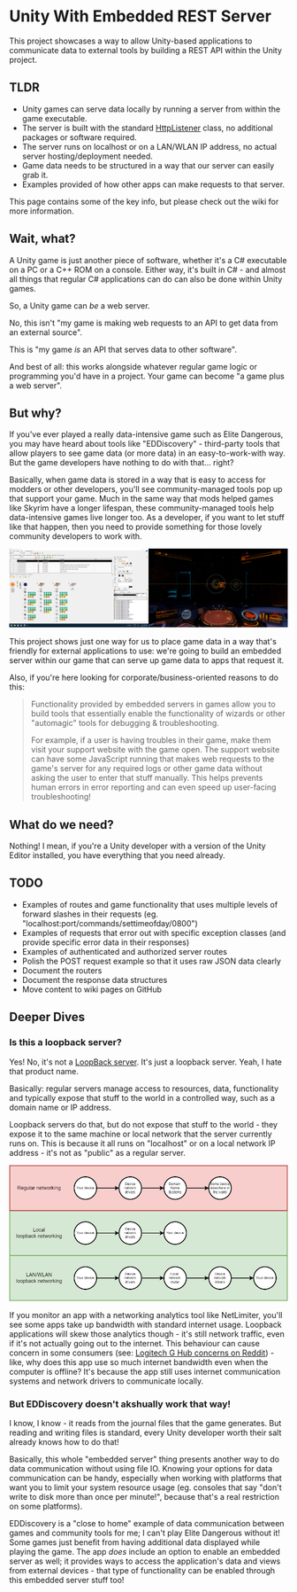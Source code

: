 # Unity With Embedded REST Server

This project showcases a way to allow Unity-based applications to communicate data to external tools by building a REST API within the Unity project.

## TLDR

- Unity games can serve data locally by running a server from within the game executable.
- The server is built with the standard [HttpListener](https://docs.microsoft.com/en-us/dotnet/api/system.net.httplistener?view=netstandard-2.0) class, no additional packages or software required.
- The server runs on localhost or on a LAN/WLAN IP address, no actual server hosting/deployment needed.
- Game data needs to be structured in a way that our server can easily grab it.
- Examples provided of how other apps can make requests to that server.

This page contains some of the key info, but please check out the wiki for more information.



## Wait, what? 

A Unity game is just another piece of software, whether it's a C# executable on a PC or a C++ ROM on a console. Either way, it's built in C# - and almost all things that regular C# applications can do can also be done within Unity games.

So, a Unity game can _be_ a web server.

No, this isn't "my game is making web requests to an API to get data from an external source". 

This is "my game *is* an API that serves data to other software".

And best of all: this works alongside whatever regular game logic or programming you'd have in a project. Your game can become "a game plus a web server".


## But why?

If you've ever played a really data-intensive game such as Elite Dangerous, you may have heard about tools like "EDDiscovery" - third-party tools that allow players to see game data (or more data) in an easy-to-work-with way. But the game developers have nothing to do with that... right? 

Basically, when game data is stored in a way that is easy to access for modders or other developers, you'll see community-managed tools pop up that support your game. Much in the same way that mods helped games like Skyrim have a longer lifespan, these community-managed tools help data-intensive games live longer too. As a developer, if you want to let stuff like that happen, then you need to provide something for those lovely community developers to work with.

![Example of Elite Dangerous alongside Elite Dangerous Discovery.](./Documentation/Images/EliteDangerousAndDiscovery.png)

This project shows just one way for us to place game data in a way that's friendly for external applications to use: we're going to build an embedded server within our game that can serve up game data to apps that request it.

Also, if you're here looking for corporate/business-oriented reasons to do this: 

> Functionality provided by embedded servers in games allow you to build tools that essentially enable the functionality of wizards or other "automagic" tools for debugging & troubleshooting. 
> 
> For example, if a user is having troubles in their game, make them visit your support website with the game open. The support website can have some JavaScript running that makes web requests to the game's server for any required logs or other game data without asking the user to enter that stuff manually. This helps prevents human errors in error reporting and can even speed up user-facing troubleshooting!


## What do we need? 

Nothing! I mean, if you're a Unity developer with a version of the Unity Editor installed, you have everything that you need already. 

## TODO

* Examples of routes and game functionality that uses multiple levels of forward slashes in their requests (eg. "localhost:port/commands/settimeofday/0800")
* Examples of requests that error out with specific exception classes (and provide specific error data in their responses)
* Examples of authenticated and authorized server routes
* Polish the POST request example so that it uses raw JSON data clearly
* Document the routers
* Document the response data structures
* Move content to wiki pages on GitHub


## Deeper Dives

### Is this a loopback server?

Yes! No, it's not a [LoopBack server](https://loopback.io/). It's just a loopback server. Yeah, I hate that product name.

Basically: regular servers manage access to resources, data, functionality and typically expose that stuff to the world in a controlled way, such as a domain name or IP address.

Loopback servers do that, but do not expose that stuff to the world - they expose it to the same machine or local network that the server currently runs on. This is because it all runs on "localhost" or on a local network IP address - it's not as "public" as a regular server. 

![Flowcharts of the types of loopback networking compared to regular networking.](./Documentation/Images/NetworkingTypesFlowchart.png)

If you monitor an app with a networking analytics tool like NetLimiter, you'll see some apps take up bandwidth with standard internet usage. Loopback applications will skew those analytics though - it's still network traffic, even if it's not actually going out to the internet. This behaviour can cause concern in some consumers (see: [Logitech G Hub concerns on Reddit](https://www.reddit.com/r/LogitechG/comments/mv59w5/logitech_g_hub_uploads_and_downloads_30mb_files/)) - like, why does this app use so much internet bandwidth even when the computer is offline? It's because the app still uses internet communication systems and network drivers to communicate locally.

### But EDDiscovery doesn't akshually work that way!
I know, I know - it reads from the journal files that the game generates. But reading and writing files is standard, every Unity developer worth their salt already knows how to do that! 

Basically, this whole "embedded server" thing presents another way to do data communication without using file IO. Knowing your options for data communication can be handy, especially when working with platforms that want you to limit your system resource usage (eg. consoles that say "don't write to disk more than once per minute!", because that's a real restriction on some platforms).

EDDiscovery is a "close to home" example of data communication between games and community tools for me; I can't play Elite Dangerous without it! Some games just benefit from having additional data displayed while playing the game. The app _does_ include an option to enable an embedded server as well; it provides ways to access the application's data and views from external devices - that type of functionality can be enabled through this embedded server stuff too!